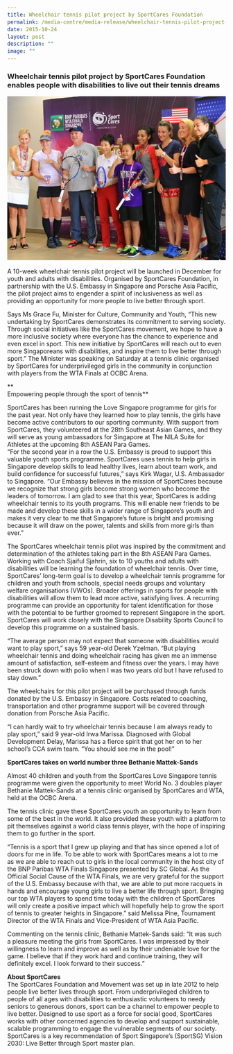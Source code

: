 ```yaml
---
title: Wheelchair tennis pilot project by SportCares Foundation
permalink: /media-centre/media-release/wheelchair-tennis-pilot-project-by-sportcares-foundation/
date: 2015-10-24
layout: post
description: ""
image: ""
---
```

### **Wheelchair tennis pilot project by SportCares Foundation enables people with disabilities to live out their tennis dreams**
![](/images/Media%20Centre/Media%20Release/2015/October/Wheelchair%20tennis%20pilot%20project%20by%20SportCares%20Foundation.jpeg)

A 10-week wheelchair tennis pilot project will be launched in December for youth and adults with disabilities. Organised by SportCares Foundation, in partnership with the U.S. Embassy in Singapore and Porsche Asia Pacific, the pilot project aims to engender a spirit of inclusiveness as well as providing an opportunity for more people to live better through sport.

  
Says Ms Grace Fu, Minister for Culture, Community and Youth, “This new undertaking by SportCares demonstrates its commitment to serving society. Through social initiatives like the SportCares movement, we hope to have a more inclusive society where everyone has the chance to experience and even excel in sport. This new initiative by SportCares will reach out to even more Singaporeans with disabilities, and inspire them to live better through sport.” The Minister was speaking on Saturday at a tennis clinic organised by SportCares for underprivileged girls in the community in conjunction with players from the WTA Finals at OCBC Arena.  
  
**  
Empowering people through the sport of tennis**  
  
SportCares has been running the Love Singapore programme for girls for the past year. Not only have they learned how to play tennis, the girls have become active contributors to our sporting community. With support from SportCares, they volunteered at the 28th Southeast Asian Games, and they will serve as young ambassadors for Singapore at The NILA Suite for Athletes at the upcoming 8th ASEAN Para Games.  
“For the second year in a row the U.S. Embassy is proud to support this valuable youth sports programme. SportCares uses tennis to help girls in Singapore develop skills to lead healthy lives, learn about team work, and build confidence for successful futures,” says Kirk Wagar, U.S. Ambassador to Singapore. “Our Embassy believes in the mission of SportCares because we recognize that strong girls become strong women who become the leaders of tomorrow. I am glad to see that this year, SportCares is adding wheelchair tennis to its youth programs. This will enable new friends to be made and develop these skills in a wider range of Singapore’s youth and makes it very clear to me that Singapore’s future is bright and promising because it will draw on the power, talents and skills from more girls than ever.”  
  
The SportCares wheelchair tennis pilot was inspired by the commitment and determination of the athletes taking part in the 8th ASEAN Para Games. Working with Coach Sjaiful Sjahrin, six to 10 youths and adults with disabilities will be learning the foundation of wheelchair tennis. Over time, SportCares’ long-term goal is to develop a wheelchair tennis programme for children and youth from schools, special needs groups and voluntary welfare organisations (VWOs). Broader offerings in sports for people with disabilities will allow them to lead more active, satisfying lives. A recurring programme can provide an opportunity for talent identification for those with the potential to be further groomed to represent Singapore in the sport. SportCares will work closely with the Singapore Disability Sports Council to develop this programme on a sustained basis.  
  
“The average person may not expect that someone with disabilities would want to play sport,” says 59 year-old Derek Yzelman. “But playing wheelchair tennis and doing wheelchair racing has given me an immense amount of satisfaction, self-esteem and fitness over the years. I may have been struck down with polio when I was two years old but I have refused to stay down.”  
  
The wheelchairs for this pilot project will be purchased through funds donated by the U.S. Embassy in Singapore. Costs related to coaching, transportation and other programme support will be covered through donation from Porsche Asia Pacific.  
  
“I can hardly wait to try wheelchair tennis because I am always ready to play sport,” said 9 year-old Irwa Marissa. Diagnosed with Global Development Delay, Marissa has a fierce spirit that got her on to her school’s CCA swim team. “You should see me in the pool!”  
  

**SportCares takes on world number three Bethanie Mattek-Sands**  
  
Almost 40 children and youth from the SportCares Love Singapore tennis programme were given the opportunity to meet World No. 3 doubles player Bethanie Mattek-Sands at a tennis clinic organised by SportCares and WTA, held at the OCBC Arena.  
  
The tennis clinic gave these SportCares youth an opportunity to learn from some of the best in the world. It also provided these youth with a platform to pit themselves against a world class tennis player, with the hope of inspiring them to go further in the sport.  
  
“Tennis is a sport that I grew up playing and that has since opened a lot of doors for me in life. To be able to work with SportCares means a lot to me as we are able to reach out to girls in the local community in the host city of the BNP Paribas WTA Finals Singapore presented by SC Global. As the Official Social Cause of the WTA Finals, we are very grateful for the support of the U.S. Embassy because with that, we are able to put more racquets in hands and encourage young girls to live a better life through sport. Bringing our top WTA players to spend time today with the children of SportCares will only create a positive impact which will hopefully help to grow the sport of tennis to greater heights in Singapore.” said Melissa Pine, Tournament Director of the WTA Finals and Vice-President of WTA Asia Pacific.  
  
Commenting on the tennis clinic, Bethanie Mattek-Sands said: “It was such a pleasure meeting the girls from SportCares. I was impressed by their willingness to learn and improve as well as by their undeniable love for the game. I believe that if they work hard and continue training, they will definitely excel. I look forward to their success.”  

  

  

**About SportCares**  
The SportCares Foundation and Movement was set up in late 2012 to help people live better lives through sport. From underprivileged children to people of all ages with disabilities to enthusiastic volunteers to needy seniors to generous donors, sport can be a channel to empower people to live better. Designed to use sport as a force for social good, SportCares works with other concerned agencies to develop and support sustainable, scalable programming to engage the vulnerable segments of our society. SportCares is a key recommendation of Sport Singapore’s (SportSG) Vision 2030: Live Better through Sport master plan.